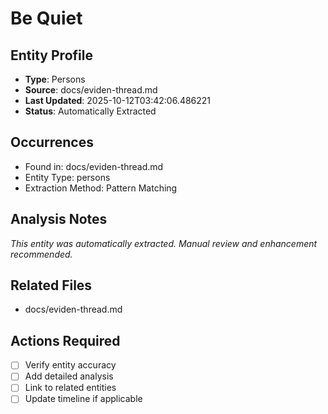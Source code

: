 # Be Quiet

## Entity Profile
- **Type**: Persons
- **Source**: docs/eviden-thread.md
- **Last Updated**: 2025-10-12T03:42:06.486221
- **Status**: Automatically Extracted

## Occurrences
- Found in: docs/eviden-thread.md
- Entity Type: persons
- Extraction Method: Pattern Matching

## Analysis Notes
*This entity was automatically extracted. Manual review and enhancement recommended.*

## Related Files
- docs/eviden-thread.md

## Actions Required
- [ ] Verify entity accuracy
- [ ] Add detailed analysis
- [ ] Link to related entities
- [ ] Update timeline if applicable
